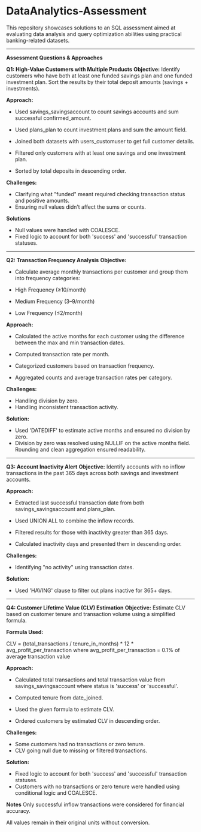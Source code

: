 # DataAnalytics-Assessment
This repository showcases solutions to an SQL assessment aimed at evaluating data analysis and query optimization abilities using practical banking-related datasets.

---

**Assessment Questions & Approaches**

**Q1: High-Value Customers with Multiple Products**
**Objective:**
Identify customers who have both at least one funded savings plan and one funded investment plan. Sort the results by their total deposit amounts (savings + investments).

**Approach:**

- Used savings_savingsaccount to count savings accounts and sum successful confirmed_amount.

- Used plans_plan to count investment plans and sum the amount field.

- Joined both datasets with users_customuser to get full customer details.

- Filtered only customers with at least one savings and one investment plan.

- Sorted by total deposits in descending order.

**Challenges:**
- Clarifying what "funded" meant required checking transaction status and positive amounts.
- Ensuring null values didn’t affect the sums or counts.

**Solutions**
- Null values were handled with COALESCE.
- Fixed logic to account for both 'success' and 'successful' transaction statuses.
---

**Q2: Transaction Frequency Analysis**
**Objective:**
- Calculate average monthly transactions per customer and group them into frequency categories:

- High Frequency (≥10/month)

- Medium Frequency (3–9/month)

- Low Frequency (≤2/month)

**Approach:**

- Calculated the active months for each customer using the difference between the max and min transaction dates.

- Computed transaction rate per month.

- Categorized customers based on transaction frequency.

- Aggregated counts and average transaction rates per category.

**Challenges:**
- Handling division by zero.
- Handling inconsistent transaction activity.
  
**Solution:** 
- Used 'DATEDIFF' to estimate active months and ensured no division by zero.
- Division by zero was resolved using NULLIF on the active months field. Rounding and clean aggregation ensured readability.
---

**Q3: Account Inactivity Alert**
**Objective:**
Identify accounts with no inflow transactions in the past 365 days across both savings and investment accounts.

**Approach:**

- Extracted last successful transaction date from both savings_savingsaccount and plans_plan.

- Used UNION ALL to combine the inflow records.

- Filtered results for those with inactivity greater than 365 days.

- Calculated inactivity days and presented them in descending order.

**Challenges:**
- Identifying "no activity" using transaction dates.

**Solution:**
- Used 'HAVING' clause to filter out plans inactive for 365+ days.


---

**Q4: Customer Lifetime Value (CLV) Estimation**
**Objective:**
Estimate CLV based on customer tenure and transaction volume using a simplified formula.

**Formula Used:**

CLV = (total_transactions / tenure_in_months) * 12 * avg_profit_per_transaction
where avg_profit_per_transaction = 0.1% of average transaction value

**Approach:**

- Calculated total transactions and total transaction value from savings_savingsaccount where status is 'success' or 'successful'.

- Computed tenure from date_joined.

- Used the given formula to estimate CLV.

- Ordered customers by estimated CLV in descending order.

**Challenges:**
- Some customers had no transactions or zero tenure.
- CLV going null due to missing or filtered transactions.

**Solution:**
- Fixed logic to account for both 'success' and 'successful' transaction statuses.
- Customers with no transactions or zero tenure were handled using conditional logic and COALESCE.

**Notes**
Only successful inflow transactions were considered for financial accuracy.

All values remain in their original units without conversion.
